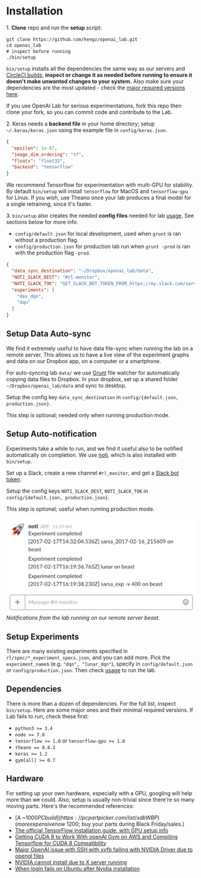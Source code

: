 # <a name="installation"></a>Installation

1\. **Clone** repo and run the **setup** script:

```shell
git clone https://github.com/kengz/openai_lab.git
cd openai_lab
# inspect before running
./bin/setup
```

`bin/setup` installs all the dependencies the same way as our servers and [CircleCI builds](https://circleci.com/gh/kengz/openai_lab); **inspect or change it as needed before running to ensure it doesn't make unwanted changes to your system.** Also make sure your dependencies are the most updated - check the [major required versions here](#dependencies).

<aside class="notice">
If you use OpenAI Lab for serious experimentations, fork this repo then clone your fork, so you can commit code and contribute to the Lab.
</aside>

2\. Keras needs a **backend file** in your home directory; setup `~/.keras/keras.json` using the example file in `config/keras.json`.

```json
{
  "epsilon": 1e-07,
  "image_dim_ordering": "tf",
  "floatx": "float32",
  "backend": "tensorflow"
}
```

<aside class="notice">
We recommend Tensorflow for experimentation with multi-GPU for stability. By default <code>bin/setup</code> will install <code>tensorflow</code> for MacOS and <code>tensorflow-gpu</code> for Linux.
If you wish, use Theano once your lab produces a final model for a single retraining, since it's faster.
</aside>


3\. `bin/setup` also creates the needed **config files** needed for lab [usage](#usage). See sections below for more info.

- `config/default.json` for local development, used when `grunt` is ran without a production flag.
- `config/production.json` for production lab run when `grunt -prod` is ran with the production flag `-prod`.

```json
{
  "data_sync_destination": "~/Dropbox/openai_lab/data",
  "NOTI_SLACK_DEST": "#rl-monitor",
  "NOTI_SLACK_TOK": "GET_SLACK_BOT_TOKEN_FROM_https://my.slack.com/services/new/bot",
  "experiments": [
    "dev_dqn",
    "dqn"
  ]
}
```


## Setup Data Auto-sync

We find it extremely useful to have data file-sync when running the lab on a remote server. This allows us to have a live view of the experiment graphs and data on our Dropbox app, on a computer or a smartphone.

For auto-syncing lab `data/` we use [Grunt](http://gruntjs.com/) file watcher for automatically copying data files to Dropbox. In your dropbox, set up a shared folder `~/Dropbox/openai_lab/data` and sync to desktop.

Setup the config key `data_sync_destination` in `config/{default.json, production.json}`.

<aside class="notice">
This step is optional; needed only when running production mode.
</aside>


## Setup Auto-notification

Experiments take a while to run, and we find it useful also to be notified automatically on completion. We use [noti](https://github.com/variadico/noti), which is also installed with `bin/setup`.

Set up a Slack, create a new channel `#rl_monitor`, and get a [Slack bot token](https://my.slack.com/services/new/bot).

Setup the config keys `NOTI_SLACK_DEST`, `NOTI_SLACK_TOK` in `config/{default.json, production.json}`.

<aside class="notice">
This step is optional; useful when running production mode.
</aside>

![](./images/noti.png "Notifications from the lab running on our remote server beast")
_Notifications from the lab running on our remote server beast._


## Setup Experiments

There are many existing experiments specified in `rl/spec/*_experiment_specs.json`, and you can add more. Pick the `experiment_name`s (e.g. `"dqn", "lunar_dqn"`), specify in `config/default.json` or `config/production.json`. Then check [usage](#usage) to run the lab.


## <a name="dependencies"></a>Dependencies

There is more than a dozen of dependencies. For the full list, inspect `bin/setup`. Here are some major ones and their minimal required versions. If Lab fails to run, check these first:

- `python3 >= 3.4`
- `node >= 7.0`
- `tensorflow >= 1.0` or `tensorflow-gpu >= 1.0`
- `theano == 0.8.2`
- `keras >= 1.2`
- `gym[all] >= 0.7`


## Hardware

For setting up your own hardware, especially with a GPU, googling will help more than we could. Also, setup is usually non-trivial since there're so many moving parts. Here's the recommended references:

- [A ~$1000 PC build](https://pcpartpicker.com/list/xdbWBP) (more expensive now ~$1200; buy your parts during Black Friday/sales.)
- [The official TensorFlow installation guide, with GPU setup info](https://www.tensorflow.org/install/install_linux)
- [Getting CUDA 8 to Work With openAI Gym on AWS and Compiling Tensorflow for CUDA 8 Compatibility](http://christopher5106.github.io/nvidia/2016/12/30/commands-nvidia-install-ubuntu-16-04.html)
- [Major OpenAI issue with SSH with xvfb failing with NVIDIA Driver due to opengl files](https://github.com/openai/gym/issues/366)
- [NVIDIA cannot install due to X server running](http://askubuntu.com/questions/149206/how-to-install-nvidia-run)
- [When login fails on Ubuntu after Nvidia installation](http://askubuntu.com/questions/759641/cant-get-nvidia-drivers-working-with-16-04-logs-out-right-after-login)
